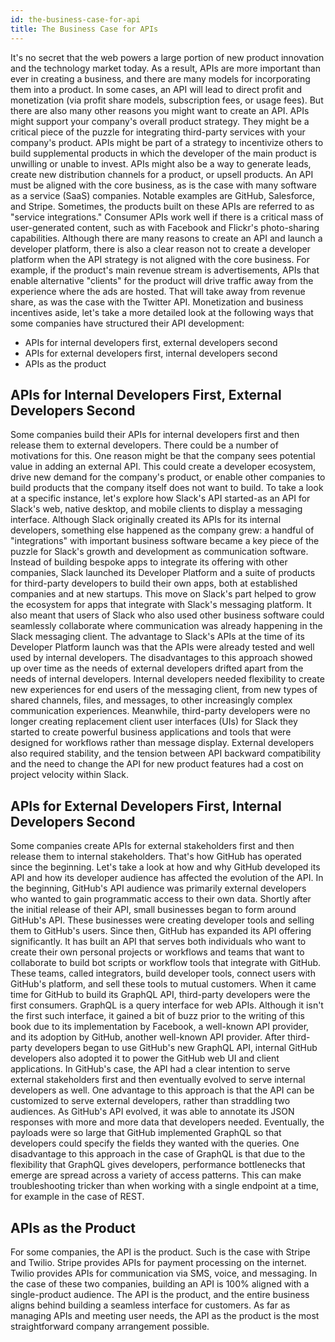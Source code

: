 ```yaml
---
id: the-business-case-for-api
title: The Business Case for APIs
---
```


It's no secret that the web powers a large portion of new product innovation and the technology market today. As a result, APIs are more important than ever in creating a business, and there are many models for incorporating them into a product. In some cases, an API will lead to direct profit and monetization (via profit share models, subscription fees, or usage fees). But there are also many other reasons you might want to create an API. APIs might support your company's overall product strategy. They might be a critical piece of the puzzle for integrating third-party services with your company's product. APIs might be part of a strategy to incentivize others to build supplemental products in which the developer of the main product is unwilling or unable to invest. APIs might also be a way to generate leads, create new distribution channels for a product, or upsell products. An API must be aligned with the core business, as is the case with many software as a service (SaaS) companies. Notable examples are GitHub, Salesforce, and Stripe. Sometimes, the products built on these APIs are referred to as "service integrations." Consumer APIs work well if there is a critical mass of user-generated content, such as with Facebook and Flickr's photo-sharing capabilities. Although there are many reasons to create an API and launch a developer platform, there is also a clear reason not to create a developer platform when the API strategy is not aligned with the core business. For example, if the product's main revenue stream is advertisements, APIs that enable alternative "clients" for the product will drive traffic away from the experience where the ads are hosted. That will take away from revenue share, as was the case with the Twitter API. 
Monetization and business incentives aside, let's take a more detailed look at the following ways that some companies have structured their API development: 

- APIs for internal developers first, external developers second 
- APIs for external developers first, internal developers second 
- APIs as the product 

## APIs for Internal Developers First, External Developers Second 

Some companies build their APIs for internal developers first and then release them to external developers. There could be a number of motivations for this. One reason might be that the company sees potential value in adding an external API. This could create a developer ecosystem, drive new demand for the company's product, or enable other companies to build products that the company itself does not want to build. To take a look at a specific instance, let's explore how Slack's API started-as an API for Slack's web, native desktop, and mobile clients to display a messaging interface. Although Slack originally created its APIs for its internal developers, something else happened as the company grew: a handful of "integrations" with important business software became a key piece of the puzzle for Slack's growth and development as communication software. Instead of building bespoke apps to integrate its offering with other companies, Slack launched its Developer Platform and a suite of products for third-party developers to build their own apps, both at established companies and at new startups. This move on Slack's part helped to grow the ecosystem for apps that integrate with Slack's messaging platform. It also meant that users of Slack who also used other business software could seamlessly collaborate where communication was already happening in the Slack messaging client. The advantage to Slack's APIs at the time of its Developer Platform launch was that the APIs were already tested and well used by internal developers. The disadvantages to this approach showed up over time as the needs of external developers drifted apart from the needs of internal developers. Internal developers needed flexibility to create new experiences for end users of the messaging client, from new types of shared channels, files, and messages, to other increasingly complex communication experiences. Meanwhile, third-party developers were no longer creating replacement client user interfaces (UIs) for Slack they started to create powerful business applications and tools that were designed for workflows rather than message display. External developers also required stability, and the tension between API backward compatibility and the need to change the API for new product features had a cost on project velocity within Slack. 

## APIs for External Developers First, Internal Developers Second

Some companies create APIs for external stakeholders first and then release them to internal stakeholders. That's how GitHub has operated since the beginning. Let's take a look at how and why GitHub developed its API and how its developer audience has affected the evolution of the API. In the beginning, GitHub's API audience was primarily external developers who wanted to gain programmatic access to their own data. Shortly after the initial release of their API, small businesses began to form around GitHub's API. These businesses were creating developer tools and selling them to GitHub's users. Since then, GitHub has expanded its API offering significantly. It has built an API that serves both individuals who want to create their own personal projects or workflows and teams that want to collaborate to build bot scripts or workflow tools that integrate with GitHub. These teams, called integrators, build developer tools, connect users with GitHub's platform, and sell these tools to mutual customers. 
When it came time for GitHub to build its GraphQL API, third-party developers were the first consumers. GraphQL is a query interface for web APIs. Although it isn't the first such interface, it gained a bit of buzz prior to the writing of this book due to its implementation by Facebook, a well-known API provider, and its adoption by GitHub, another well-known API provider. After third-party developers began to use GitHub's new GraphQL API, internal GitHub developers also adopted it to power the GitHub web UI and client applications. In GitHub's case, the API had a clear intention to serve external stakeholders first and then eventually evolved to serve internal developers as well. One advantage to this approach is that the API can be customized to serve external developers, rather than straddling two audiences. As GitHub's API evolved, it was able to annotate its JSON responses with more and more data that developers needed. Eventually, the payloads were so large that GitHub implemented GraphQL so that developers could specify the fields they wanted with the queries. One disadvantage to this approach in the case of GraphQL is that due to the flexibility that GraphQL gives developers, performance bottlenecks that emerge are spread across a variety of access patterns. This can make troubleshooting tricker than when working with a single endpoint at a time, for example in the case of REST. 

## APIs as the Product 

For some companies, the API is the product. Such is the case with Stripe and Twilio. Stripe provides APIs for payment processing on the internet. Twilio provides APIs for communication via SMS, voice, and messaging. In the case of these two companies, building an API is 100% aligned with a single-product audience. The API is the product, and the entire business aligns behind building a seamless interface for customers. As far as managing APIs and meeting user needs, the API as the product is the most straightforward company arrangement possible. 